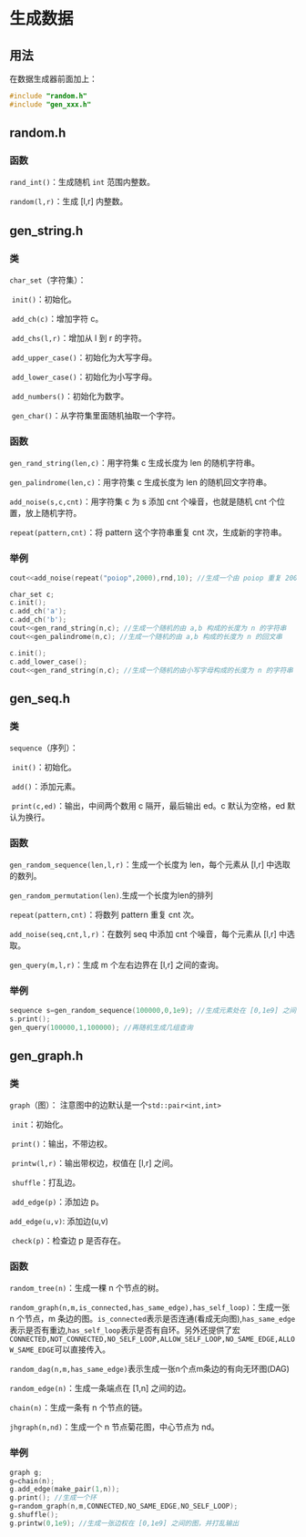 # 生成数据
## 用法

在数据生成器前面加上：

```cpp
#include "random.h"
#include "gen_xxx.h"
```

## random.h

### 函数

`rand_int()`：生成随机 `int` 范围内整数。

`random(l,r)`：生成 [l,r]​ 内整数。

## gen_string.h

### 类

`char_set`（字符集）：

​	`init()`：初始化。

​	`add_ch(c)`：增加字符 c。

​	`add_chs(l,r)`：增加从 l 到 r 的字符。

​	`add_upper_case()`：初始化为大写字母。

​	`add_lower_case()`：初始化为小写字母。

​	`add_numbers()`：初始化为数字。

​	`gen_char()`：从字符集里面随机抽取一个字符。

### 函数

`gen_rand_string(len,c)`：用字符集 c 生成长度为 len 的随机字符串。

`gen_palindrome(len,c)`：用字符集 c 生成长度为 len 的随机回文字符串。

`add_noise(s,c,cnt)`：用字符集 c 为 s 添加 cnt 个噪音，也就是随机 cnt 个位置，放上随机字符。

`repeat(pattern,cnt)`：将 pattern 这个字符串重复 cnt 次，生成新的字符串。

### 举例

```cpp
cout<<add_noise(repeat("poiop",2000),rnd,10); //生成一个由 poiop 重复 2000 次形成的字符串，添加 10 点噪音

char_set c;
c.init();
c.add_ch('a');
c.add_ch('b');
cout<<gen_rand_string(n,c); //生成一个随机的由 a,b 构成的长度为 n 的字符串
cout<<gen_palindrome(n,c); //生成一个随机的由 a,b 构成的长度为 n 的回文串

c.init();
c.add_lower_case();
cout<<gen_rand_string(n,c); //生成一个随机的由小写字母构成的长度为 n 的字符串
```

## gen_seq.h

### 类

`sequence`（序列）：

​	`init()`：初始化。

​	`add()`：添加元素。

​	`print(c,ed)`：输出，中间两个数用 c 隔开，最后输出 ed。c 默认为空格，ed 默认为换行。

### 函数

`gen_random_sequence(len,l,r)`：生成一个长度为 len，每个元素从 [l,r] 中选取的数列。

`gen_random_permutation(len)`.生成一个长度为len的排列

`repeat(pattern,cnt)`：将数列 pattern 重复 cnt 次。

`add_noise(seq,cnt,l,r)`：在数列 seq 中添加 cnt 个噪音，每个元素从 [l,r] 中选取。

`gen_query(m,l,r)`：生成 m 个左右边界在 [l,r] 之间的查询。

### 举例

```cpp
sequence s=gen_random_sequence(100000,0,1e9); //生成元素处在 [0,1e9] 之间的随机数列
s.print();
gen_query(100000,1,100000); //再随机生成几组查询
```

## gen_graph.h

### 类

`graph`（图）：
    注意图中的边默认是一个`std::pair<int,int>`

​	`init`：初始化。

​	`print()`：输出，不带边权。

​	`printw(l,r)`：输出带权边，权值在 [l,r] 之间。

​	`shuffle`：打乱边。

​	`add_edge(p)`：添加边 p。

 `add_edge(u,v)`: 添加边(u,v)

​	`check(p)`：检查边 p 是否存在。

### 函数

`random_tree(n)`：生成一棵 n 个节点的树。

`random_graph(n,m,is_connected,has_same_edge),has_self_loop)`：生成一张 n 个节点，m 条边的图。`is_connected`表示是否连通(看成无向图),`has_same_edge`表示是否有重边,`has_self_loop`表示是否有自环。另外还提供了宏`CONNECTED,NOT_CONNECTED,NO_SELF_LOOP,ALLOW_SELF_LOOP,NO_SAME_EDGE,ALLOW_SAME_EDGE`可以直接传入。

`random_dag(n,m,has_same_edge)`表示生成一张n个点m条边的有向无环图(DAG)

`random_edge(n)`：生成一条端点在 [1,n] 之间的边。

`chain(n)`：生成一条有 n 个节点的链。

`jhgraph(n,nd)`：生成一个 n 节点菊花图，中心节点为 nd。

### 举例

```cpp
graph g;
g=chain(n);
g.add_edge(make_pair(1,n));
g.print(); //生成一个环
g=random_graph(n,m,CONNECTED,NO_SAME_EDGE,NO_SELF_LOOP);
g.shuffle();
g.printw(0,1e9); //生成一张边权在 [0,1e9] 之间的图，并打乱输出
```

